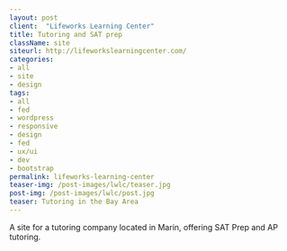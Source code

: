 ```yaml
---
layout: post
client:  "Lifeworks Learning Center"
title: Tutoring and SAT prep
className: site
siteurl: http://lifeworkslearningcenter.com/
categories: 
- all
- site
- design
tags:
- all
- fed
- wordpress
- responsive
- design
- fed
- ux/ui
- dev
- bootstrap
permalink: lifeworks-learning-center
teaser-img: /post-images/lwlc/teaser.jpg
post-img: /post-images/lwlc/post.jpg
teaser: Tutoring in the Bay Area 
---
```

A site for a tutoring company located in Marin, offering SAT Prep and AP tutoring.
